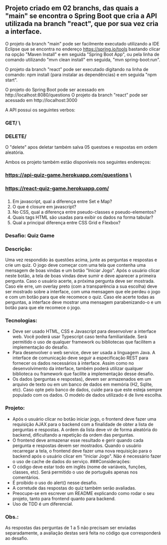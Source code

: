 ## Projeto criado em 02 branchs, das quais a "main" se encontra o Spring Boot que cria a API utilizada na branch "react", que por sua vez cria a interface.

O projeto da branch "main" pode ser facilmente executado utilizando a IDE Eclipse que se encontra no endereço https://spring.io/tools bastando clicar na opção "Maven Install" e em seguida "Spring Boot App", ou pela linha de comando utilizando "mvn clean install" em seguida, "mvn spring-boot:run".

O projeto da branch "react" pode ser executado digitando na linha de comando: npm install (para instalar as dependências) e em seguida "npm start".

O projeto do Spring Boot pode ser acessado em http://localhost:8080/questions
O projeto da branch "react" pode ser acessado em http://localhost:3000

A API possui os seguintes verbos:

### GET/ \
### DELETE/

O "delete" apos deletar também salva 05 questoes e respostas em ordem aleatória.

Ambos os projeto também estão disponíveis nos seguintes endereços:

### https://api-quiz-game.herokuapp.com/questions \
### https://react-quiz-game.herokuapp.com/

###
###
###

1) Em javascript, qual a diferença entre Set e Map?
2) O que é closure em javascript?
3) No CSS, qual a diferença entre pseudo-classes e pseudo-elementos?
4) Quais tags HTML são usadas para exibir os dados na forma tabular?
5) Qual a principal diferença entre CSS Grid e Flexbox?

### Desafio: Quiz Game

### Descrição:
Uma vez respondido às questões acima, junte as perguntas e respostas e crie um quiz. O jogo
deve começar com uma tela que contenha uma mensagem de boas vindas e um botão "Iniciar
Jogo". Após o usuário clicar neste botão, a tela de boas vindas deve sumir e deve aparecer a
primeira pergunta. Caso o usuário acerte, a próxima pergunta deve ser mostrada. Caso ele erre,
um overlay preto (com a transparência a sua escolha) deve ser mostrado sobre a interface, com
uma mensagem que ele perdeu o jogo e com um botão para que ele recomece o quiz. Caso ele
acerte todas as perguntas, a interface deve mostrar uma mensagem parabenizando-o e um botão
para que ele recomece o jogo.

### Tecnologias:
- Deve ser usado HTML, CSS e Javascript para desenvolver a interface web. Você poderá usar
Typescript caso tenha familiaridade. Será permitido o uso de qualquer framework ou bibliotecas
que facilitem a implementação do desafio.
- Para desenvolver o web service, deve ser usada a linguagem Java. A interface de comunicação
deve seguir a especificação REST para fornecer os dados necessários à interface. Assim como no
desenvolvimento da interface, também poderá utilizar qualquer biblioteca ou framework que facilite
a implementação desse desafio.
- Os dados (perguntas e respostas), devem ser armazenados em um arquivo de texto ou em um
banco de dados em memória (H2, Sqlite, etc). Caso opte pelo banco de dados, cuide para que
este esteja sempre populado com os dados. O modelo de dados utilizado é de livre escolha.

### Projeto:
- Após o usuário clicar no botão iniciar jogo, o frontend deve fazer uma requisição AJAX para o
backend com a finalidade de obter a lista de perguntas e respostas. A ordem da lista deve vir de
forma aleatória do backend, dificultando a repetição da ordem das perguntas.
- O frontend deve armazenar esse resultado e gerir quando cada pergunta e respostas devem ser
mostrados. Quando o usuário recarregar a tela, o frontend deve fazer uma nova requisição para o
backend após o usuário clicar em "Iniciar Jogo". Não é necessário fazer o uso de cache de dados
do serviço.
###Considerações:
- O código deve estar todo em inglês (nome de variáveis, funções, classes, etc). Será permitido o
uso de português apenas nos comentários.
- É proibido o uso do alert() nesse desafio.
- A corretude das respostas do quiz também serão avaliadas.
- Preocupe-se em escrever um README explicando como rodar o seu projeto, tanto para frontend
quanto para backend.
- Uso de TDD é um diferencial.
### Obs.:
As respostas das perguntas de 1 a 5 não precisam ser enviadas separadamente, a avaliação
destas será feita no código que corresponderá ao desafio.

